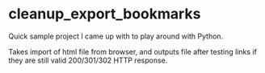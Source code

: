 # cleanup_export_bookmarks
Quick sample project I came up with to play around with Python.

Takes import of html file from browser, and outputs file after testing links if they are still valid 200/301/302 HTTP response.
